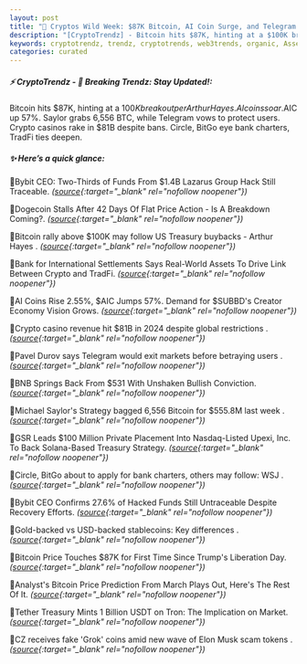 ```yaml
---
layout: post
title: "🌌 Cryptos Wild Week: $87K Bitcoin, AI Coin Surge, and Telegram’s Bold Stand"
description: "[CryptoTrendz] - Bitcoin hits $87K, hinting at a $100K breakout per Arthur Hayes. AI coins soar.$AIC up 57%. Saylor grabs 6,556 BTC, while Telegram vows to protect users. Crypto casinos rake in $81B despite bans. Circle, BitGo eye bank charters, TradFi ties deepen."
keywords: cryptotrendz, trendz, cryptotrends, web3trends, organic, Assets, Bitcoin, USDT, Elon, CEO, revenue, Crypto, AI
categories: curated
---
```


##### ⚡ CryptoTrendz - 📌 *Breaking Trendz: Stay Updated!:*

Bitcoin hits $87K, hinting at a $100K breakout per Arthur Hayes. AI coins soar.$AIC up 57%. Saylor grabs 6,556 BTC, while Telegram vows to protect users. Crypto casinos rake in $81B despite bans. Circle, BitGo eye bank charters, TradFi ties deepen.

##### ✨ *Here’s a quick glance:*


🔹Bybit CEO: Two-Thirds of Funds From $1.4B Lazarus Group Hack Still Traceable. *([source](https://s.avyag.com/jlcy){:target="_blank" rel="nofollow noopener"})*

🔹Dogecoin Stalls After 42 Days Of Flat Price Action - Is A Breakdown Coming?. *([source](https://s.avyag.com/bvs1){:target="_blank" rel="nofollow noopener"})*

🔹Bitcoin rally above $100K may follow US Treasury buybacks - Arthur Hayes . *([source](https://s.avyag.com/w016){:target="_blank" rel="nofollow noopener"})*

🔹Bank for International Settlements Says Real-World Assets To Drive Link Between Crypto and TradFi. *([source](https://s.avyag.com/p4kf){:target="_blank" rel="nofollow noopener"})*

🔹AI Coins Rise 2.55%, $AIC Jumps 57%. Demand for $SUBBD's Creator Economy Vision Grows. *([source](https://s.avyag.com/8h8k){:target="_blank" rel="nofollow noopener"})*

🔹Crypto casino revenue hit $81B in 2024 despite global restrictions . *([source](https://s.avyag.com/h8ha){:target="_blank" rel="nofollow noopener"})*

🔹Pavel Durov says Telegram would exit markets before betraying users . *([source](https://s.avyag.com/8ae9){:target="_blank" rel="nofollow noopener"})*

🔹BNB Springs Back From $531 With Unshaken Bullish Conviction. *([source](https://s.avyag.com/witw){:target="_blank" rel="nofollow noopener"})*

🔹Michael Saylor's Strategy bagged 6,556 Bitcoin for $555.8M last week . *([source](https://s.avyag.com/jlpz){:target="_blank" rel="nofollow noopener"})*

🔹GSR Leads $100 Million Private Placement Into Nasdaq-Listed Upexi, Inc. To Back Solana-Based Treasury Strategy. *([source](https://s.avyag.com/j1es){:target="_blank" rel="nofollow noopener"})*

🔹Circle, BitGo about to apply for bank charters, others may follow: WSJ . *([source](https://s.avyag.com/ckqb){:target="_blank" rel="nofollow noopener"})*

🔹Bybit CEO Confirms 27.6% of Hacked Funds Still Untraceable Despite Recovery Efforts. *([source](https://s.avyag.com/7d0z){:target="_blank" rel="nofollow noopener"})*

🔹Gold-backed vs USD-backed stablecoins: Key differences . *([source](https://s.avyag.com/z10y){:target="_blank" rel="nofollow noopener"})*

🔹Bitcoin Price Touches $87K for First Time Since Trump's Liberation Day. *([source](https://s.avyag.com/nss7){:target="_blank" rel="nofollow noopener"})*

🔹Analyst's Bitcoin Price Prediction From March Plays Out, Here's The Rest Of It. *([source](https://s.avyag.com/fn0p){:target="_blank" rel="nofollow noopener"})*

🔹Tether Treasury Mints 1 Billion USDT on Tron: The Implication on Market. *([source](https://s.avyag.com/hz9c){:target="_blank" rel="nofollow noopener"})*

🔹CZ receives fake 'Grok' coins amid new wave of Elon Musk scam tokens . *([source](https://s.avyag.com/dxnc){:target="_blank" rel="nofollow noopener"})*
